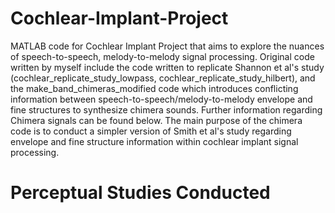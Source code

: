 # Cochlear-Implant-Project
MATLAB code for Cochlear Implant Project that aims to explore the nuances of speech-to-speech, melody-to-melody signal processing. Original code written by myself include the code written to replicate Shannon et al's study (cochlear_replicate_study_lowpass, cochlear_replicate_study_hilbert), and the make_band_chimeras_modified code which introduces conflicting information between speech-to-speech/melody-to-melody envelope and fine structures to synthesize chimera sounds. Further information regarding Chimera signals can be found below. The main purpose of the chimera code is to conduct a simpler version of Smith et al's study regarding envelope and fine structure information within cochlear implant signal processing.

# Perceptual Studies Conducted


